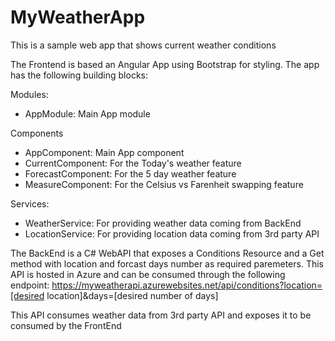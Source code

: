 # MyWeatherApp
This is a sample web app that shows current weather conditions

The Frontend is based an Angular App using Bootstrap for styling. The app has the following building blocks:

Modules:
- AppModule: Main App module

Components
- AppComponent: Main App component
- CurrentComponent: For the Today's weather feature
- ForecastComponent: For the 5 day weather feature
- MeasureComponent: For the Celsius vs Farenheit swapping feature

Services:
- WeatherService: For providing weather data coming from BackEnd
- LocationService: For providing location data coming from 3rd party API

The BackEnd is a C# WebAPI that exposes a Conditions Resource and a Get method with location and forcast days number as required paremeters. This API is hosted in Azure and can be consumed through the following endpoint: https://myweatherapi.azurewebsites.net/api/conditions?location=[desired location]&days=[desired number of days]

This API consumes weather data from 3rd party API and exposes it to be consumed by the FrontEnd 
